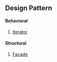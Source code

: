 ## Design Pattern

#### Behavioral
1. [Iterator](https://github.com/yeong-chae/study-design-pattern/tree/master/src/com/yckim/designpattern/behavioral/iterator)

#### Structural
1. [Facade](https://github.com/yeong-chae/study-design-pattern/tree/master/src/com/yckim/designpattern/structural/facade)